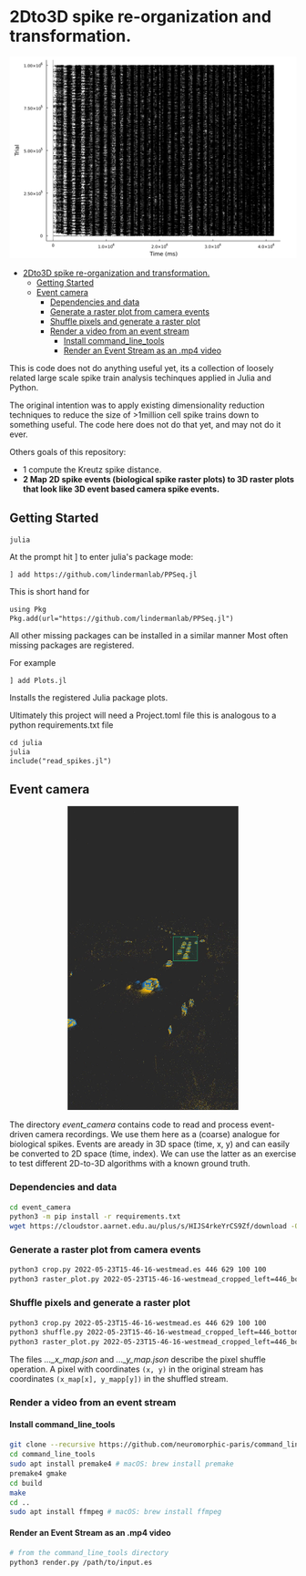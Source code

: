 # 2Dto3D spike re-organization and transformation.

<p align="center">
    <img src="1millionspikes.png" width="600">
</p>

- [2Dto3D spike re-organization and transformation.](#2dto3d-spike-re-organization-and-transformation)
  - [Getting Started](#getting-started)
  - [Event camera](#event-camera)
    - [Dependencies and data](#dependencies-and-data)
    - [Generate a raster plot from camera events](#generate-a-raster-plot-from-camera-events)
    - [Shuffle pixels and generate a raster plot](#shuffle-pixels-and-generate-a-raster-plot)
    - [Render a video from an event stream](#render-a-video-from-an-event-stream)
      - [Install command_line_tools](#install-command_line_tools)
      - [Render an Event Stream as an .mp4 video](#render-an-event-stream-as-an-mp4-video)

This is code does not do anything useful yet, its a collection of loosely related large scale spike train analysis techinques applied in Julia and Python.

The original intention was to apply existing dimensionality reduction techniques to reduce the size of >1million cell spike trains down to something useful. The code here does not do that yet, and may not do it ever.

Others goals of this repository:

-   1 compute the Kreutz spike distance.
-   **2 Map 2D spike events (biological spike raster plots) to 3D raster plots that look like 3D event based camera spike events.**

## Getting Started

```
julia
```

At the prompt hit ] to enter julia's package mode:

```
] add https://github.com/lindermanlab/PPSeq.jl
```

This is short hand for

```
using Pkg
Pkg.add(url="https://github.com/lindermanlab/PPSeq.jl")
```

All other missing packages can be installed in a similar manner
Most often missing packages are registered.

For example

```
] add Plots.jl
```

Installs the registered Julia package plots.

Ultimately this project will need a Project.toml file this is analogous to a
python requirements.txt file

```
cd julia
julia
include("read_spikes.jl")
```

## Event camera

<p align="center">
    <img src="events.png" width="300">
</p>

The directory _event_camera_ contains code to read and process event-driven camera recordings. We use them here as a (coarse) analogue for biological spikes. Events are aready in 3D space (time, x, y) and can easily be converted to 2D space (time, index). We can use the latter as an exercise to test different 2D-to-3D algorithms with a known ground truth.

### Dependencies and data

```sh
cd event_camera
python3 -m pip install -r requirements.txt
wget https://cloudstor.aarnet.edu.au/plus/s/HIJS4rkeYrCS9Zf/download -O 2022-05-23T15-46-16-westmead.es
```

### Generate a raster plot from camera events

```sh
python3 crop.py 2022-05-23T15-46-16-westmead.es 446 629 100 100
python3 raster_plot.py 2022-05-23T15-46-16-westmead_cropped_left=446_bottom=629_width=100_height=100.es
```

### Shuffle pixels and generate a raster plot

```sh
python3 crop.py 2022-05-23T15-46-16-westmead.es 446 629 100 100
python3 shuffle.py 2022-05-23T15-46-16-westmead_cropped_left=446_bottom=629_width=100_height=100.es
python3 raster_plot.py 2022-05-23T15-46-16-westmead_cropped_left=446_bottom=629_width=100_height=100_shuffled.es
```

The files _...\_x_map.json_ and _...\_y_map.json_ describe the pixel shuffle operation. A pixel with coordinates `(x, y)` in the original stream has coordinates `(x_map[x], y_mapp[y])` in the shuffled stream.

### Render a video from an event stream

#### Install command_line_tools

```sh
git clone --recursive https://github.com/neuromorphic-paris/command_line_tools.git
cd command_line_tools
sudo apt install premake4 # macOS: brew install premake
premake4 gmake
cd build
make
cd ..
sudo apt install ffmpeg # macOS: brew install ffmpeg
```

#### Render an Event Stream as an .mp4 video

```sh
# from the command_line_tools directory
python3 render.py /path/to/input.es
```

